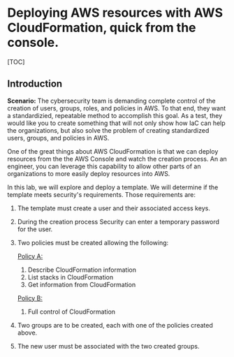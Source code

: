 # Deploying AWS resources with AWS CloudFormation, quick from the console.

[TOC]



## Introduction

**Scenario:** The cybersecurity team is demanding complete control of the creation of users, groups, roles, and policies in AWS.  To that end, they want a standardizied, repeatable method to accomplish this goal.  As a test, they would like you to create something that will not only show how IaC can help the organizations, but also solve the problem of creating standardized users, groups, and policies in AWS.

One of the great things about AWS CloudFormation is that we can deploy resources from the the AWS Console and watch the creation process.  An an engineer, you can leverage this capability to allow other parts of an organizations to more easily deploy resources into AWS.

In this lab, we will explore and deploy a template.  We will determine if the template meets security's requirements.  Those requirements are:

1. The template must create a user and their associated access keys.

2. During the creation process Security can enter a temporary password for the user.

3. Two policies must be created allowing the following:

   <u>Policy A:</u>

   1. Describe CloudFormation information
   2. List stacks in CloudFormation
   3. Get information from CloudFormation

   <u>Policy B:</u>

   1. Full control of CloudFormation

4. Two groups are to be created, each with one of the policies created above.

5. The new user must be associated with the two created groups.





